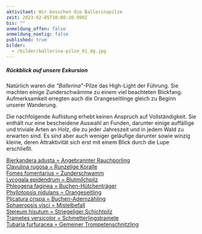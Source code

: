 ```yaml
---
aktivitaet: Wir besuchen die Ballerinapilze
zeit: 2023-02-05T10:00:20.990Z
bis: ""
anmeldung_offen: false
anmeldung_noetig: false
published: true
bilder:
  - /bilder/ballerina-pilze_01_dg.jpg
---
```

##### Rückblick auf unsere Exkursion

Natürlich waren die *"Ballerina"*-Pilze das High-Light der Führung. Sie machten einige Zunderschwämme zu einem viel beachteten Blickfang. Aufmerksamkeit erregten auch die Orangeseitlinge gleich zu Beginn unserer Wanderung.

Die nachfolgende Auflistung erhebt keinen Anspruch auf Vollständigkeit. Sie enthält nur eine bescheidene Auswahl an Funden, darunter einige auffällige und triviale Arten an Holz, die zu jeder Jahreszeit und in jedem Wald zu erwarten sind. Es sind aber auch weniger geläufige darunter sowie winzig kleine, deren Attraktivität sich erst mit einem Blick durch die Lupe erschließt.

[Bjerkandera adusta = Angebrannter Rauchporling](/pilze/bjerkandera-adusta-angebrannter-rauchporling)\
[Clavulina rugosa = Runzelige Koralle](/pilze/clavulina-rugosa-runzelige-koralle)  
[Fomes fomentarius = Zunderschwamm](/pilze/fomes-fomentarius-zunderschwamm)\
[Lycogala epidendrum = Blutmilchpilz](/pilze/lycogala-epidendrum-blutmilchpilz)\
[Phleogena faginea = Buchen-Hütchenträger](/pilze/phleogena-faginea-buchen-hütchenträger)\
[Phyllotopsis nidulans = Orangeseitling](/pilze/phyllotopsis-nidulans-orangeseitling)\
[Plicatura crispa = Buchen-Adernzähling](/pilze/plicatura-crispa-buchen-adernzähling)\
[Sphaeropsis visci = Mistelbefall](/pilze/sphaeropsis-visci-mistelbefall)\
[Stereum hisutum = Striegeliger Schichtpilz](/pilze/stereum-hirsutum-striegeliger-schichtpilz)\
[Trametes versicolor = Schmetterlingstramete](/pilze/trametes-versicolor-schmetterlingstramete)\
[Tubaria furfuracea = Gemeiner Trompetenschnitzling](/pilze/tubaria-furfuracea-gemeiner-trompetenschnitzling)